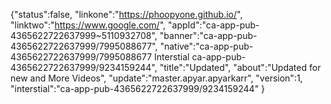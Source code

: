 {"status":false,
"linkone":"https://phoopyone.github.io/",
"linktwo":"https://www.google.com/",
"appId":"ca-app-pub-4365622722637999~5110932708",
"banner":"ca-app-pub-4365622722637999/7995088677",
"native":"ca-app-pub-4365622722637999/7995088677 Interstial ca-app-pub-4365622722637999/9234159244",
"title":"Updated",
"about":"Updated for new and More Videos",
"update":"master.apyar.apyarkarr",
"version":1,
"interstial":"ca-app-pub-4365622722637999/9234159244"
}
